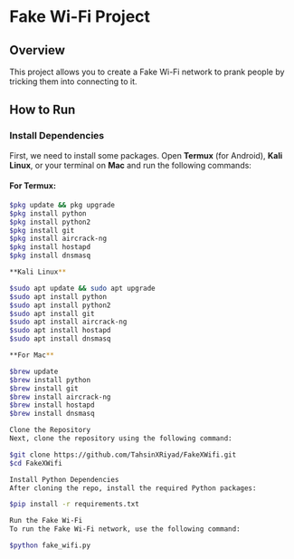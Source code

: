 # Fake Wi-Fi Project

## Overview
This project allows you to create a Fake Wi-Fi network to prank people by tricking them into connecting to it.

## How to Run

### Install Dependencies

First, we need to install some packages. Open **Termux** (for Android), **Kali Linux**, or your terminal on **Mac** and run the following commands:

#### For Termux:
```bash
$pkg update && pkg upgrade
$pkg install python
$pkg install python2
$pkg install git
$pkg install aircrack-ng
$pkg install hostapd
$pkg install dnsmasq

**Kali Linux**

$sudo apt update && sudo apt upgrade
$sudo apt install python
$sudo apt install python2
$sudo apt install git
$sudo apt install aircrack-ng
$sudo apt install hostapd
$sudo apt install dnsmasq

**For Mac**

$brew update
$brew install python
$brew install git
$brew install aircrack-ng
$brew install hostapd
$brew install dnsmasq

Clone the Repository
Next, clone the repository using the following command:

$git clone https://github.com/TahsinXRiyad/FakeXWifi.git
$cd FakeXWifi

Install Python Dependencies
After cloning the repo, install the required Python packages:

$pip install -r requirements.txt

Run the Fake Wi-Fi
To run the Fake Wi-Fi network, use the following command:

$python fake_wifi.py

